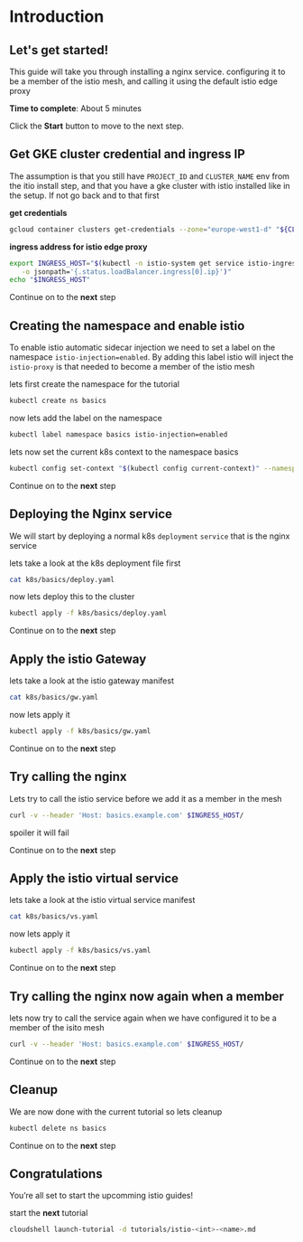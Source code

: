 # Introduction


## Let's get started!

This guide will take you through installing a nginx service. configuring it to be 
a member of the istio mesh, and calling it using the default istio edge proxy

**Time to complete**: About 5 minutes

Click the **Start** button to move to the next step.


## Get GKE cluster credential and ingress IP
The assumption is that you still have `PROJECT_ID` and `CLUSTER_NAME` env from the
itio install step, and that you have a gke cluster with istio installed like in the 
setup. If not go back and to that first

**get credentials**
```bash
gcloud container clusters get-credentials --zone="europe-west1-d" "${CLUSTER_NAME}"
```

**ingress address for istio edge proxy**
```bash
export INGRESS_HOST="$(kubectl -n istio-system get service istio-ingressgateway \
   -o jsonpath='{.status.loadBalancer.ingress[0].ip}')"
echo "$INGRESS_HOST"
```

Continue on to the **next** step



## Creating the namespace and enable istio
To enable istio automatic sidecar injection we need to set a label
on the namespace `istio-injection=enabled`. By adding this label
istio will inject the `istio-proxy` is that needed to become a
member of the istio mesh

lets first create the namespace for the tutorial
```bash
kubectl create ns basics
```
now lets add the label on the namespace
```bash
kubectl label namespace basics istio-injection=enabled
```

lets now set the current k8s context to the namespace basics
```bash
kubectl config set-context "$(kubectl config current-context)" --namespace=basics
```

Continue on to the **next** step



## Deploying the Nginx service
We will start by deploying a normal k8s `deployment` `service` that is the 
nginx service

lets take a look at the k8s deployment file first 
```bash
cat k8s/basics/deploy.yaml
```

now lets deploy this to the cluster
```bash
kubectl apply -f k8s/basics/deploy.yaml
```

Continue on to the **next** step



## Apply the istio Gateway

lets take a look at the istio gateway manifest
```bash
cat k8s/basics/gw.yaml
```
now lets apply it
```bash
kubectl apply -f k8s/basics/gw.yaml
```

Continue on to the **next** step



## Try calling the nginx
Lets try to call the istio service before we add it as a member in the mesh
```bash
curl -v --header 'Host: basics.example.com' $INGRESS_HOST/
```

spoiler it will fail 

Continue on to the **next** step



## Apply the istio virtual service

lets take a look at the istio virtual service manifest
```bash
cat k8s/basics/vs.yaml
```
now lets apply it
```bash
kubectl apply -f k8s/basics/vs.yaml
```

Continue on to the **next** step


## Try calling the nginx now again when a member
lets now try to call the service again when we have configured 
it to be a member of the isito mesh

```bash
curl -v --header 'Host: basics.example.com' $INGRESS_HOST/
```

Continue on to the **next** step


## Cleanup
We are now done with the current tutorial so lets cleanup

```bash
kubectl delete ns basics
```

Continue on to the **next** step




## Congratulations

<walkthrough-conclusion-trophy></walkthrough-conclusion-trophy>

You’re all set to start the upcomming istio guides!

start the **next** tutorial <set name>
```bash
cloudshell launch-tutorial -d tutorials/istio-<int>-<name>.md
```
